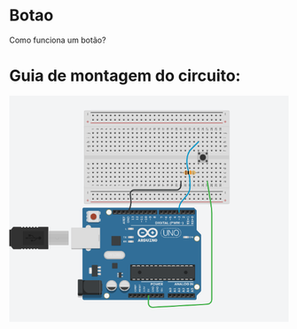 # Botao
 Como funciona um botão?
 
# Guia de montagem do circuito:

![Buzzer](https://raw.githubusercontent.com/orientcode/botao/master/botão.png)
